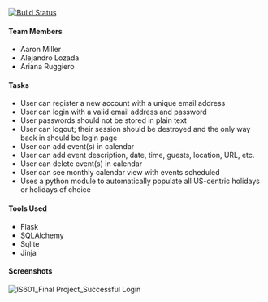 [![Build Status](https://travis-ci.org/am2892/FinalProject.svg?branch=master)](https://travis-ci.org/am2892/FinalProject)

#### Team Members
- Aaron Miller
- Alejandro Lozada
- Ariana Ruggiero

#### Tasks
- User can register a new account with a unique email address
- User can login with a valid email address and password
- User passwords should not be stored in plain text
- User can logout; their session should be destroyed and the only way back in should be login page
- User can add event(s) in calendar
- User can add event description, date, time, guests, location, URL, etc.
- User can delete event(s) in calendar
- User can see monthly calendar view with events scheduled
- Uses a python module to automatically populate all US-centric holidays or holidays of choice


#### Tools Used 
* Flask
* SQLAlchemy
* Sqlite
* Jinja

 
#### Screenshots
![IS601_Final Project_Successful Login](https://user-images.githubusercontent.com/60370144/81518834-52216680-930d-11ea-829d-0b10074581ad.gif)
